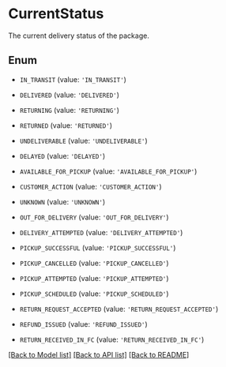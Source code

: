 # CurrentStatus

The current delivery status of the package.

## Enum

* `IN_TRANSIT` (value: `'IN_TRANSIT'`)

* `DELIVERED` (value: `'DELIVERED'`)

* `RETURNING` (value: `'RETURNING'`)

* `RETURNED` (value: `'RETURNED'`)

* `UNDELIVERABLE` (value: `'UNDELIVERABLE'`)

* `DELAYED` (value: `'DELAYED'`)

* `AVAILABLE_FOR_PICKUP` (value: `'AVAILABLE_FOR_PICKUP'`)

* `CUSTOMER_ACTION` (value: `'CUSTOMER_ACTION'`)

* `UNKNOWN` (value: `'UNKNOWN'`)

* `OUT_FOR_DELIVERY` (value: `'OUT_FOR_DELIVERY'`)

* `DELIVERY_ATTEMPTED` (value: `'DELIVERY_ATTEMPTED'`)

* `PICKUP_SUCCESSFUL` (value: `'PICKUP_SUCCESSFUL'`)

* `PICKUP_CANCELLED` (value: `'PICKUP_CANCELLED'`)

* `PICKUP_ATTEMPTED` (value: `'PICKUP_ATTEMPTED'`)

* `PICKUP_SCHEDULED` (value: `'PICKUP_SCHEDULED'`)

* `RETURN_REQUEST_ACCEPTED` (value: `'RETURN_REQUEST_ACCEPTED'`)

* `REFUND_ISSUED` (value: `'REFUND_ISSUED'`)

* `RETURN_RECEIVED_IN_FC` (value: `'RETURN_RECEIVED_IN_FC'`)

[[Back to Model list]](../README.md#documentation-for-models) [[Back to API list]](../README.md#documentation-for-api-endpoints) [[Back to README]](../README.md)


